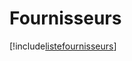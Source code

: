 # Fournisseurs

[!include[listefournisseurs](fournisseurs.listefournisseurs.autogen.md)]



















































